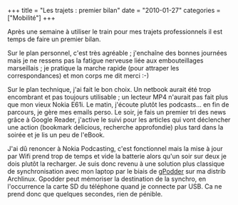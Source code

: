 +++
title = "Les trajets : premier bilan"
date = "2010-01-27"
categories = ["Mobilité"]
+++


Après une semaine à utiliser le train pour mes trajets professionnels il est
temps de faire un premier bilan.

Sur le plan personnel, c'est très agréable ; j'enchaîne des bonnes journées
mais je ne ressens pas la fatigue nerveuse liée aux embouteillages marseillais
; je pratique la marche rapide (pour attraper les correspondances) et mon corps
me dit merci :-)

Sur le plan technique, j'ai fait le bon choix. Un netbook aurait été trop
encombrant et pas toujours utilisable ; un lecteur MP4 n'aurait pas fait plus
que mon vieux Nokia E61i. Le matin, j'écoute plutôt les podcasts... en fin de
parcours, je gère mes emails perso. Le soir, je fais un premier tri des news
grâce à Google Reader, j'active le suivi pour les articles qui vont
déclencher une action (bookmark delicious, recherche approfondie) plus tard
dans la soirée et je lis un peu de l'eBook.


J'ai dû renoncer à Nokia Podcasting, c'est fonctionnel mais la mise à jour
par Wifi prend trop de temps et vide la batterie alors qu'un soir sur deux je
dois plutôt la recharger. Je suis donc revenu à une solution plus classique de
synchronisation avec mon laptop par le biais de [gPodder](http://gpodder.org/)
sur ma distrib Archlinux. Gpodder peut mémoriser la destination de la synchro,
en l'occurrence la carte SD du téléphone quand je connecte par USB. Ca ne
prend donc que quelques secondes, rien de pénible.
